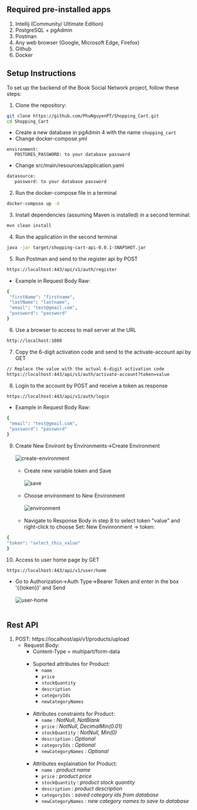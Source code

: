 ## Required pre-installed apps
1. Intellij (Community/ Ultimate Edition)
2. PostgreSQL + pgAdmin
3. Postman
4. Any web browser (Google, Microsoft Edge, Firefox)
5. Github
6. Docker

## Setup Instructions

To set up the backend of the Book Social Network project, follow these steps:
1. Clone the repository:

```bash
git clone https://github.com/PhuNguyenPT/Shopping_Cart.git
cd Shopping_Cart
```
   - Create a new database in pgAdmin 4 with the name `shopping_cart`
   - Change docker-compose.yml
```
environment:
   POSTGRES_PASSWORD: to your database password
```
   - Change src/main/resources/application.yaml
```bash
datasource:
   password: to your database password
```

2. Run the docker-compose file in a terminal

```bash
docker-compose up -d
```
3. Install dependencies (assuming Maven is installed) in a second terminal:

```bash
mvn clean install
```
4. Run the application in the second terminal

```bash
java -jar target/shopping-cart-api-0.0.1-SNAPSHOT.jar
```
5. Run Postman and send to the register api by POST

```bash
https://localhost:443/api/v1/auth/register
```

   - Example in Request Body Raw:
     
```bash
{
 "firstName": "firstname",
 "lastName": "lastname",
 "email": "test@gmail.com",
 "password": "password"
}
```
6. Use a browser to access to mail server at the URL
    
```bash
http://localhost:1080
```

7. Copy the 6-digit activation code and send to the activate-account api by GET

```bash
// Replace the value with the actual 6-digit activation code
https://localhost:443/api/v1/auth/activate-account?token=value
```

8. Login to the account by POST and receive a token as response

```bash
https://localhost:443/api/v1/auth/login
```

   - Example in Request Body Raw:

```bash
{
 "email": "test@gmail.com",
 "password": "password"
}
```

9. Create New Environt by Environments->Create Environment <br/><br/>
    ![create-environment](https://github.com/PhuNguyenPT/Shopping_Cart/assets/154642828/fd713c17-8020-4267-ad3d-a09b46af643d) <br/><br/>
   - Create new variable token and Save <br/><br/>
   ![save](https://github.com/PhuNguyenPT/Shopping_Cart/assets/154642828/a4900bb7-6457-4396-b472-25fc6d7de811) <br/><br/>
   - Choose environment to New Environment <br/><br/>
   ![environment](https://github.com/PhuNguyenPT/Shopping_Cart/assets/154642828/6e219860-2a8c-4795-add8-35704d775949) <br/><br/>
   - Navigate to Response Body in step 8 to select token "value" and right-click to choose Set: New Envinronment -> token:
```bash
{
"token": "select_this_value"
}
```

10. Access to user home page by GET
    
```bash
https://localhost:443/api/v1/user/home
```
   - Go to Authorization->Auth Type->Bearer Token and enter in the box '{{token}}' and Send <br/><br/>
![user-home](https://github.com/PhuNguyenPT/Shopping_Cart/assets/154642828/5af38fb1-6374-4677-a280-43fe49288db6) <br/><br/>

## Rest API
1. POST: https://localhost/api/v1/products/upload <br/>
   - Request Body: <br/>
     + Content-Type = multipart/form-data <br/><br/>
     + Suported attributes for Product: 
       * `name` 
       * `price`
       * `stockQuantity`
       * `description`
       * `categoryIds`
       * `newCategoryNames` <br/><br/>
     + Attributes constraints for Product:
       * `name` : *NotNull*, *NotBlank*
       * `price` : *NotNull*, *DecimalMin(0.01)*
       * `stockQuantity` : *NotNull*, *Min(0)*
       * `description` : *Optional*
       * `categoryIds` : *Optional*
       * `newCategoryNames` : *Optional* <br/><br/>
     + Attributes explaination for Product:
       * `name` : *product name*
       * `price` : *product price*
       * `stockQuantity` : *product stock quantity*
       * `description` : *product description*
       * `categoryIds` : *saved category ids from database*
       * `newCategoryNames` : *new category names to save to database* <br/><br/>


